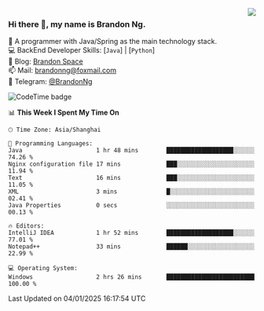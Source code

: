 <img  align="right" src="https://github-readme-stats-brandon0824.vercel.app/api/top-langs/?username=brandon0824&layout=compact">

### Hi there 👋, my name is Brandon Ng.

🌱 A programmer with Java/Spring as the main technology stack.  
💻 BackEnd Developer Skills: [`Java`] | [`Python`]  
📝 Blog: [Brandon Space](https://brandonng.tech)  
📫 Mail: brandonng@foxmail.com  
📰 Telegram: [@BrandonNg](https://t.me/BrandonNg24)  

![CodeTime badge](https://img.shields.io/endpoint?style=flat-square&url=https%3A%2F%2Fapi.codetime.dev%2Fshield%3Fid%3D128%26project%3D%26in%3D604800000)

<!--START_SECTION:waka-->
📊 **This Week I Spent My Time On** 

```text
🕑︎ Time Zone: Asia/Shanghai

💬 Programming Languages: 
Java                     1 hr 48 mins        ███████████████████░░░░░░   74.26 % 
Nginx configuration file 17 mins             ███░░░░░░░░░░░░░░░░░░░░░░   11.94 % 
Text                     16 mins             ███░░░░░░░░░░░░░░░░░░░░░░   11.05 % 
XML                      3 mins              █░░░░░░░░░░░░░░░░░░░░░░░░   02.41 % 
Java Properties          0 secs              ░░░░░░░░░░░░░░░░░░░░░░░░░   00.13 % 

🔥 Editors: 
IntelliJ IDEA            1 hr 52 mins        ███████████████████░░░░░░   77.01 % 
Notepad++                33 mins             ██████░░░░░░░░░░░░░░░░░░░   22.99 % 

💻 Operating System: 
Windows                  2 hrs 26 mins       █████████████████████████   100.00 % 
```


 Last Updated on 04/01/2025 16:17:54 UTC
<!--END_SECTION:waka-->
